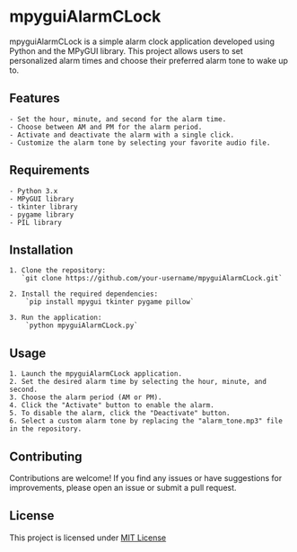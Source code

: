 # mpyguiAlarmCLock

mpyguiAlarmCLock is a simple alarm clock application developed using Python and the MPyGUI library. This project allows users to set personalized alarm times and choose their preferred alarm tone to wake up to.

## Features

    - Set the hour, minute, and second for the alarm time.
    - Choose between AM and PM for the alarm period.
    - Activate and deactivate the alarm with a single click.
    - Customize the alarm tone by selecting your favorite audio file.

## Requirements

    - Python 3.x
    - MPyGUI library
    - tkinter library
    - pygame library
    - PIL library

## Installation

    1. Clone the repository:
       `git clone https://github.com/your-username/mpyguiAlarmCLock.git`

    2. Install the required dependencies:
        `pip install mpygui tkinter pygame pillow`

    3. Run the application:
        `python mpyguiAlarmCLock.py`

## Usage
    1. Launch the mpyguiAlarmCLock application.
    2. Set the desired alarm time by selecting the hour, minute, and second.
    3. Choose the alarm period (AM or PM).
    4. Click the "Activate" button to enable the alarm.
    5. To disable the alarm, click the "Deactivate" button.
    6. Select a custom alarm tone by replacing the "alarm_tone.mp3" file in the repository.

## Contributing
Contributions are welcome! If you find any issues or have suggestions for improvements, please open an issue or submit a pull request.

## License
This project is licensed under [MIT License](LICENSE)